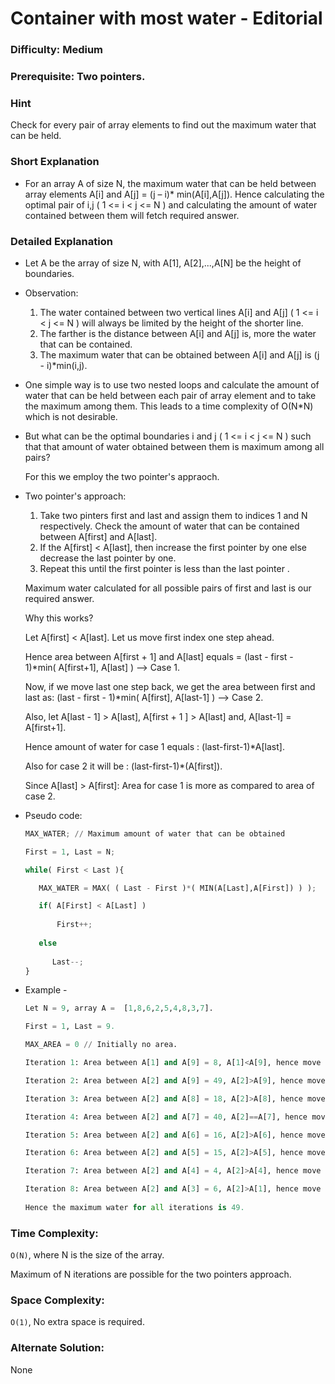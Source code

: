# Container with most water - Editorial

### Difficulty:  Medium

### Prerequisite:  Two pointers.

### Hint

Check for every pair of array elements to find out the maximum water that can be held. 

### Short Explanation

* For an array A of size N, the maximum water that can be held between array elements A[i] and A[j] = (j – i)* min(A[i],A[j]). Hence calculating the optimal pair of i,j 
  ( 1 <= i < j <= N ) and calculating the amount of water contained between them will fetch required answer.

### Detailed Explanation

* Let A be the array of size N, with A[1], A[2],...,A[N] be the height of boundaries.

* Observation:

  1. The water contained between two vertical lines A[i] and A[j] ( 1 <= i < j <= N ) will always be limited by the height of the shorter line.
  2. The farther is the distance between A[i] and A[j] is, more the water that can be contained.
  3. The maximum water that can be obtained between A[i] and A[j] is (j - i)*min(i,j).
  

* One simple way is to use two nested loops and calculate the amount of water that can be held between each pair of array element and to take the maximum among them. This leads   to a time complexity of O(N*N) which is not desirable.

* But what can be the optimal boundaries i and j ( 1 <= i < j <= N ) such that that amount of water obtained between them is maximum among all pairs?
  
  For this we employ the two pointer's appraoch.

* Two pointer's approach:
  
  1. Take two pinters first and last and assign them to indices 1 and N respectively. Check the amount of water that can be contained between A[first] and A[last].
  2. If the A[first] < A[last], then increase the first pointer by one else decrease the last pointer by one.
  3. Repeat this until the first pointer is less than the last pointer .
  
  Maximum water calculated for all possible pairs of first and last is our required answer.
  
  Why this works?

  Let A[first] < A[last]. Let us move first index one step ahead.
  
  Hence area between A[first + 1] and A[last] equals = (last - first - 1)*min( A[first+1], A[last] ) --> Case 1.
  
  Now, if we move last one step back, we get the area between first and last as: (last - first - 1)*min( A[first], A[last-1] ) --> Case 2.
  
  Also, let A[last - 1] > A[last], A[first + 1 ] > A[last] and, A[last-1] = A[first+1].
  
  Hence amount of water for case 1 equals : (last-first-1)*A[last].
  
  Also for case 2 it will be : (last-first-1)*(A[first]).
  
  Since A[last] > A[first]: Area for case 1 is more as compared to area of case 2.

* Pseudo code:
  
  ```python
  MAX_WATER; // Maximum amount of water that can be obtained

  First = 1, Last = N;
  
  while( First < Last ){
  
     MAX_WATER = MAX( ( Last - First )*( MIN(A[Last],A[First]) ) );
  
     if( A[First] < A[Last] )
     
         First++;
         
     else
     
        Last--;
  }
  ```
* Example -
  ```python
  Let N = 9, array A =  [1,8,6,2,5,4,8,3,7].
  
  First = 1, Last = 9.
  
  MAX_AREA = 0 // Initially no area.
  
  Iteration 1: Area between A[1] and A[9] = 8, A[1]<A[9], hence move first one step ahead. First = 2, Last = 9, MAX_AREA = 9.
  
  Iteration 2: Area between A[2] and A[9] = 49, A[2]>A[9], hence move last one step back. First = 2, Last = 8, MAX_AREA = 49. 
  
  Iteration 3: Area between A[2] and A[8] = 18, A[2]>A[8], hence move last one step back. First = 2, Last = 7, MAX_AREA = 49.
  
  Iteration 4: Area between A[2] and A[7] = 40, A[2]==A[7], hence move last one step back. First = 2, Last = 6, MAX_AREA = 49. 
  
  Iteration 5: Area between A[2] and A[6] = 16, A[2]>A[6], hence move last one step back. First = 2, Last = 5, MAX_AREA = 49.
  
  Iteration 6: Area between A[2] and A[5] = 15, A[2]>A[5], hence move last one step back. First = 2, Last = 4, MAX_AREA = 49.
  
  Iteration 7: Area between A[2] and A[4] = 4, A[2]>A[4], hence move last one step back. First = 2, Last = 3, MAX_AREA = 49.
  
  Iteration 8: Area between A[2] and A[3] = 6, A[2]>A[1], hence move last one step back. First = 2, Last = 2, MAX_AREA = 49.
 
  Hence the maximum water for all iterations is 49.
  ```
### Time Complexity:

`O(N)`, where N is the size of the array.

Maximum of N iterations are possible for the two pointers approach.

### Space Complexity:

`O(1)`, No extra space is required.


### Alternate Solution:

None
